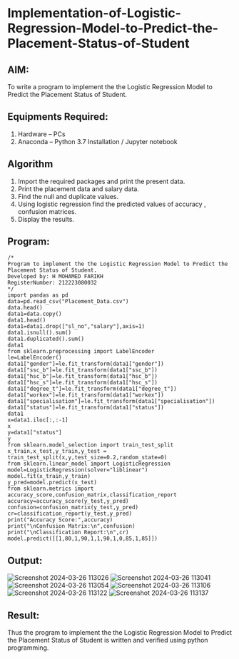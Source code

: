 # Implementation-of-Logistic-Regression-Model-to-Predict-the-Placement-Status-of-Student

## AIM:
To write a program to implement the the Logistic Regression Model to Predict the Placement Status of Student.

## Equipments Required:
1. Hardware – PCs
2. Anaconda – Python 3.7 Installation / Jupyter notebook

## Algorithm
1. Import the required packages and print the present data.
2. Print the placement data and salary data.
3. Find the null and duplicate values.
4. Using logistic regression find the predicted values of accuracy , confusion matrices.
5. Display the results.


## Program:
```
/*
Program to implement the the Logistic Regression Model to Predict the Placement Status of Student.
Developed by: H MOHAMED FARIKH
RegisterNumber: 212223080032
*/
import pandas as pd
data=pd.read_csv("Placement_Data.csv")
data.head()
data1=data.copy()
data1.head()
data1=data1.drop(["sl_no","salary"],axis=1)
data1.isnull().sum()
data1.duplicated().sum()
data1
from sklearn.preprocessing import LabelEncoder
le=LabelEncoder()
data1["gender"]=le.fit_transform(data1["gender"])
data1["ssc_b"]=le.fit_transform(data1["ssc_b"])
data1["hsc_b"]=le.fit_transform(data1["hsc_b"])
data1["hsc_s"]=le.fit_transform(data1["hsc_s"])
data1["degree_t"]=le.fit_transform(data1["degree_t"])
data1["workex"]=le.fit_transform(data1["workex"])
data1["specialisation"]=le.fit_transform(data1["specialisation"])
data1["status"]=le.fit_transform(data1["status"])
data1
x=data1.iloc[:,:-1]
x
y=data1["status"]
y
from sklearn.model_selection import train_test_split
x_train,x_test,y_train,y_test = train_test_split(x,y,test_size=0.2,random_state=0)
from sklearn.linear_model import LogisticRegression
model=LogisticRegression(solver="liblinear")
model.fit(x_train,y_train)
y_pred=model.predict(x_test)
from sklearn.metrics import accuracy_score,confusion_matrix,classification_report
accuracy=accuracy_score(y_test,y_pred)
confusion=confusion_matrix(y_test,y_pred)
cr=classification_report(y_test,y_pred)
print("Accuracy Score:",accuracy)
print("\nConfusion Matrix:\n",confusion)
print("\nClassification Report:\n",cr)
model.predict([[1,80,1,90,1,1,90,1,0,85,1,85]])
```

## Output:
![Screenshot 2024-03-26 113026](https://github.com/MOHAMEDFARIKH1/Implementation-of-Logistic-Regression-Model-to-Predict-the-Placement-Status-of-Student/assets/160568234/40d84be8-f031-4018-acbe-45d13e355df6)
![Screenshot 2024-03-26 113041](https://github.com/MOHAMEDFARIKH1/Implementation-of-Logistic-Regression-Model-to-Predict-the-Placement-Status-of-Student/assets/160568234/ad36cc36-a102-4b84-b7f1-62da3268a712)
![Screenshot 2024-03-26 113054](https://github.com/MOHAMEDFARIKH1/Implementation-of-Logistic-Regression-Model-to-Predict-the-Placement-Status-of-Student/assets/160568234/dafc7caa-fedb-4623-acd4-8104e5abc3fb)
![Screenshot 2024-03-26 113106](https://github.com/MOHAMEDFARIKH1/Implementation-of-Logistic-Regression-Model-to-Predict-the-Placement-Status-of-Student/assets/160568234/f26d27b6-5fb5-4fbe-8415-32ef4d6d2098)
![Screenshot 2024-03-26 113122](https://github.com/MOHAMEDFARIKH1/Implementation-of-Logistic-Regression-Model-to-Predict-the-Placement-Status-of-Student/assets/160568234/8d9fb168-5df6-4240-8130-faa4f33b5e67)
![Screenshot 2024-03-26 113137](https://github.com/MOHAMEDFARIKH1/Implementation-of-Logistic-Regression-Model-to-Predict-the-Placement-Status-of-Student/assets/160568234/fd96f7e0-ed9a-4076-a612-320b4b6deb44)



## Result:
Thus the program to implement the the Logistic Regression Model to Predict the Placement Status of Student is written and verified using python programming.
